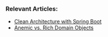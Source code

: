 ### Relevant Articles:

- [Clean Architecture with Spring Boot](https://www.baeldung.com/spring-boot-clean-architecture)
- [Anemic vs. Rich Domain Objects](https://www.baeldung.com/java-anemic-vs-rich-domain-objects)

